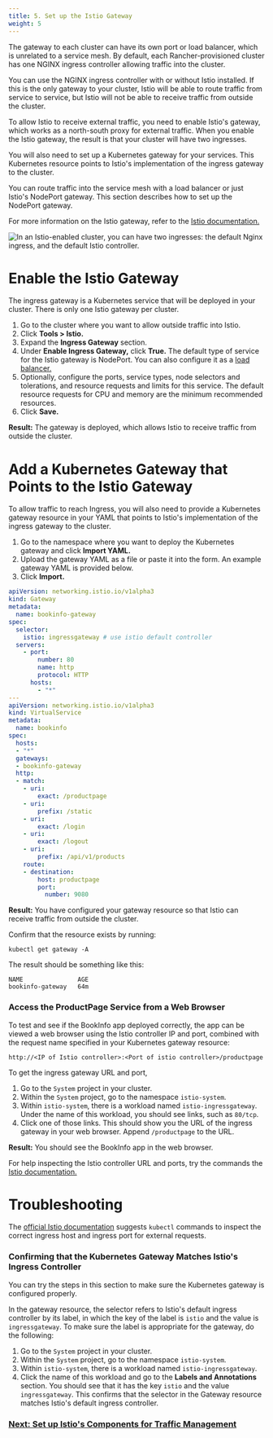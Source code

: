 ```yaml
---
title: 5. Set up the Istio Gateway
weight: 5
---
```


The gateway to each cluster can have its own port or load balancer, which is unrelated to a service mesh. By default, each Rancher-provisioned cluster has one NGINX ingress controller allowing traffic into the cluster. 

You can use the NGINX ingress controller with or without Istio installed. If this is the only gateway to your cluster, Istio will be able to route traffic from service to service, but Istio will not be able to receive traffic from outside the cluster.

To allow Istio to receive external traffic, you need to enable Istio's gateway, which works as a north-south proxy for external traffic. When you enable the Istio gateway, the result is that your cluster will have two ingresses.

You will also need to set up a Kubernetes gateway for your services. This Kubernetes resource points to Istio's implementation of the ingress gateway to the cluster.

You can route traffic into the service mesh with a load balancer or just Istio's NodePort gateway. This section describes how to set up the NodePort gateway.

For more information on the Istio gateway, refer to the [Istio documentation.](https://istio.io/docs/reference/config/networking/v1alpha3/gateway/) 

![In an Istio-enabled cluster, you can have two ingresses: the default Nginx ingress, and the default Istio controller.]({{<baseurl>}}/img/rancher/istio-ingress.svg)

# Enable the Istio Gateway

The ingress gateway is a Kubernetes service that will be deployed in your cluster. There is only one Istio gateway per cluster.

1. Go to the cluster where you want to allow outside traffic into Istio.
1. Click **Tools > Istio.**
1. Expand the **Ingress Gateway** section.
1. Under **Enable Ingress Gateway,** click **True.** The default type of service for the Istio gateway is NodePort. You can also configure it as a [load balancer.]({{<baseurl>}}/rancher/v2.x/en/k8s-in-rancher/load-balancers-and-ingress/load-balancers/)
1. Optionally, configure the ports, service types, node selectors and tolerations, and resource requests and limits for this service. The default resource requests for CPU and memory are the minimum recommended resources.
1. Click **Save.**

**Result:** The gateway is deployed, which allows Istio to receive traffic from outside the cluster.

# Add a Kubernetes Gateway that Points to the Istio Gateway

To allow traffic to reach Ingress, you will also need to provide a Kubernetes gateway resource in your YAML that points to Istio's implementation of the ingress gateway to the cluster.

1. Go to the namespace where you want to deploy the Kubernetes gateway and click **Import YAML.**
1. Upload the gateway YAML as a file or paste it into the form. An example gateway YAML is provided below.
1.  Click **Import.**

```yaml
apiVersion: networking.istio.io/v1alpha3
kind: Gateway
metadata:
  name: bookinfo-gateway
spec:
  selector:
    istio: ingressgateway # use istio default controller
  servers:
    - port:
        number: 80
        name: http
        protocol: HTTP
      hosts:
        - "*"
---
apiVersion: networking.istio.io/v1alpha3
kind: VirtualService
metadata:
  name: bookinfo
spec:
  hosts:
  - "*"
  gateways:
  - bookinfo-gateway
  http:
  - match:
    - uri:
        exact: /productpage
    - uri:
        prefix: /static
    - uri:
        exact: /login
    - uri:
        exact: /logout
    - uri:
        prefix: /api/v1/products
    route:
    - destination:
        host: productpage
        port:
          number: 9080
```

**Result:** You have configured your gateway resource so that Istio can receive traffic from outside the cluster.

Confirm that the resource exists by running:
```
kubectl get gateway -A
```

The result should be something like this:
```
NAME               AGE
bookinfo-gateway   64m
```

### Access the ProductPage Service from a Web Browser

To test and see if the BookInfo app deployed correctly, the app can be viewed a web browser using the Istio controller IP and port, combined with the request name specified in your Kubernetes gateway resource:

`http://<IP of Istio controller>:<Port of istio controller>/productpage`

To get the ingress gateway URL and port,

1. Go to the `System` project in your cluster.
1. Within the `System` project, go to the namespace `istio-system`. 
1. Within `istio-system`, there is a workload named `istio-ingressgateway`. Under the name of this workload, you should see links, such as `80/tcp`.
1. Click one of those links. This should show you the URL of the ingress gateway in your web browser. Append `/productpage` to the URL.

**Result:** You should see the BookInfo app in the web browser.

For help inspecting the Istio controller URL and ports, try the commands the [Istio documentation.](https://istio.io/docs/tasks/traffic-management/ingress/ingress-control/#determining-the-ingress-ip-and-ports)

# Troubleshooting

The [official Istio documentation](https://istio.io/docs/tasks/traffic-management/ingress/ingress-control/#troubleshooting) suggests `kubectl` commands to inspect the correct ingress host and ingress port for external requests.

### Confirming that the Kubernetes Gateway Matches Istio's Ingress Controller

You can try the steps in this section to make sure the Kubernetes gateway is configured properly.

In the gateway resource, the selector refers to Istio's default ingress controller by its label, in which the key of the label is `istio` and the value is `ingressgateway`.  To make sure the label is appropriate for the gateway, do the following:

1. Go to the `System` project in your cluster.
1. Within the `System` project, go to the namespace `istio-system`. 
1. Within `istio-system`, there is a workload named `istio-ingressgateway`.
1. Click the name of this workload and go to the **Labels and Annotations** section. You should see that it has the key `istio` and the value `ingressgateway`. This confirms that the selector in the Gateway resource matches Istio's default ingress controller.

### [Next: Set up Istio's Components for Traffic Management]({{<baseurl>}}/rancher/v2.x/en/cluster-admin/tools/istio/setup/set-up-traffic-management)
